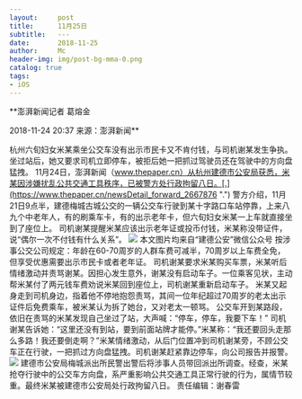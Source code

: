 ```yaml
---
layout:     post
title:      11月25日
subtitle:   ---
date:       2018-11-25
author:     Mc
header-img: img/post-bg-mma-0.png
catalog: true
tags:
- iOS
---
```


**澎湃新闻记者 葛熔金

2018-11-24 20:37 来源：澎湃新闻**


杭州六旬妇女米某乘坐公交车没有出示市民卡又不肯付钱，与司机谢某发生争执。坐过站后，她又要求司机立即停车，被拒后她一把抓过驾驶员还在驾驶中的方向盘猛拽。
11月24日，澎湃新闻（www.thepaper.cn）从杭州建德市公安局获悉，米某因涉嫌扰乱公共交通工具秩序，已被警方处行政拘留八日。[.](https://www.thepaper.cn/newsDetail_forward_2667876 ".")
警方介绍，11月21日9点半，建德梅城古城公交的一辆公交车行驶到某十字路口车站停靠，上来八九个中老年人，有的刷乘车卡，有的出示老年卡，但六旬妇女米某一上车就直接坐到了座位上。
司机谢某提醒米某应该出示老年证或投币付钱，米某称没带证件，说“偶尔一次不付钱有什么关系”。
![](http://image.thepaper.cn/www/image/12/545/523.jpg)
本文图片均来自“建德公安”微信公众号
按涉事公交公司规定：年龄在60-70周岁的人群车费可减半，70周岁以上车费全免，但享受优惠需要出示市民卡或者老年证。
司机谢某要求米某购买车票，米某听后情绪激动并责骂谢某。因担心发生意外，谢某没有启动车子。一位乘客见状，主动帮米某付了两元钱车费劝说米某回到座位上，司机谢某重新启动车子。
米某又起身走到司机身边，指着他不停地抱怨责骂，其间一位年纪超过70周岁的老太出示证件后免费乘车，被米某认为拆了她台，又对老太一顿骂。
公交车开到某路段，依旧在责骂的米某发现自己坐过了站，大声喊：“停车，停车，我要下车！”
司机谢某告诉她：“这里还没有到站，要到前面站牌才能停。”米某称：“我还要回头走那么多路！我还要倒走啊？”米某情绪激动，从后门位置冲到司机谢某旁，不顾公交车正在行驶，一把抓过方向盘猛拽。司机谢某赶紧靠边停车，向公司报告并报警。
![](http://image.thepaper.cn/www/image/12/545/522.jpg)
建德市公安局梅城派出所民警出警后将涉事人员带回派出所调查。经查，米某抢夺行驶中的公交车方向盘，系严重影响公共交通工具正常行驶的行为，属情节较重。最终米某被建德市公安局处行政拘留八日。
责任编辑：谢春雷
